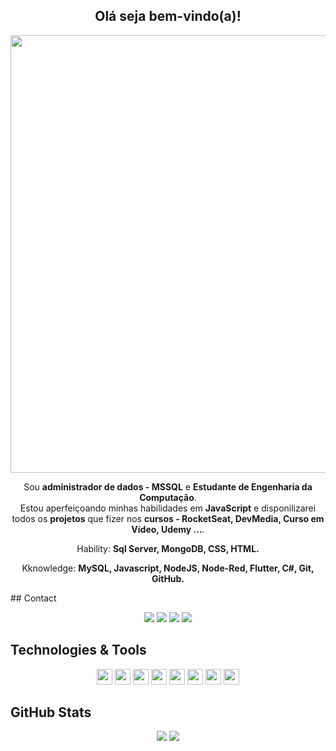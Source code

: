 <span align="center">

<!-- ## <img src="https://raw.githubusercontent.com/iampavangandhi/iampavangandhi/master/gifs/Hi.gif" width="30px"> Olá seja bem-vindo(a)!</h2> -->
## <h2> Olá seja bem-vindo(a)!</h2>
</span>

<div align="center">

<img src="https://www.mygo.ge/uploads/blog/1584023795.jpg" width="700px" />

</div>


<p align="center">
  Sou <strong>administrador de dados - MSSQL</strong> e <strong>Estudante de Engenharia da Computação</strong>.<br />
Estou aperfeiçoando minhas habilidades em <strong>JavaScript</strong>
e disponilizarei todos os <strong>projetos</strong> que fizer nos <strong>cursos - RocketSeat, DevMedia, Curso em Vídeo, Udemy ...</strong>.
</p>

<p align="center">
  Hability: <strong>Sql Server, MongoDB, CSS, HTML.</strong>
</p>

<p align="center">
  Kknowledge: <strong>MySQL, Javascript, NodeJS, Node-Red, Flutter, C#, Git, GitHub.</strong>
</p>
## Contact

<p align="center">

  <a href="https://api.whatsapp.com/send?phone=5511983420449/" alt="Whatsapp">
  <img src="https://img.shields.io/badge/WhatsApp-25D366?style=for-the-badge&logo=whatsapp&logoColor=white"/></a>  
  <a href="https://www.instagram.com/sidneymarcelofranco/" alt="Instagram">
  <img src="https://img.shields.io/badge/-Instagram-DF0174?style=for-the-badge&logo=instagram&logoColor=white&link=https://www.instagram.com/sidneymarcelofranco/"/></a>

  
  <a href="https://www.facebook.com/sidneymarcelofranco/" alt="Facebook">
  <img src="https://img.shields.io/badge/-Facebook-3b5998?style=for-the-badge&logo=facebook&logoColor=white&link=https://www.facebook.com/sidneymarcelofranco/"/></a>
 
 
 <a href="https://www.linkedin.com/in/sidney-marcelo-franco-823ab0a3/" alt="Linkedin">
  <img src="https://img.shields.io/badge/-Linkedin-0e76a8?style=for-the-badge&logo=Linkedin&logoColor=white&link=https://www.linkedin.com/in/sidney-marcelo-franco-823ab0a3/" /></a>
</p>  

## Technologies & Tools

<p align="center">

<img src="https://img.shields.io/badge/Microsoft%20SQL%20Sever-CC2927?style=for-the-badge&logo=microsoft%20sql%20server&logoColor=white" height="25"/>
<img src="https://img.shields.io/badge/MongoDB-%234ea94b.svg?&style=for-the-badge&logo=mongodb&logoColor=white" height="25"/>
<img src="https://img.shields.io/badge/javascript-%23F7DF1E.svg?&style=for-the-badge&logo=javascript&logoColor=black" height="25"/>
<img src="https://img.shields.io/badge/Node.js-43853D?style=for-the-badge&logo=node.js&logoColor=white" height="25"/>
<img src="https://img.shields.io/badge/Flutter-02569B?style=for-the-badge&logo=flutter&logoColor=white" height="25"/>
<img src="https://img.shields.io/badge/react%20-%2320232a.svg?&style=for-the-badge&logo=react&logoColor=%2361DAFB" height="25"/>
<img src="https://img.shields.io/badge/-npm-CB3837?style=flat-square&logo=npm" height="25"/>
<img src="https://img.shields.io/badge/-GitHub-181717?style=flat-square&logo=github" height="25"/>



</p>

## GitHub Stats

<p align = "center">
  <img src = "https://github-readme-stats.vercel.app/api?username=sidneymarcelofranco&show_icons=true&theme=tokyonight&line_height=27">
  <img src = "https://github-readme-stats.vercel.app/api/top-langs/?username=sidneymarcelofranco&hide=css,java,html&theme=tokyonight">
</p>
